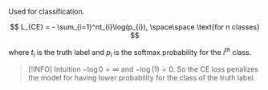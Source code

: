 Used for classification.

$$
L_{CE} = - \sum_{i=1}^nt_{i}\log(p_{i}), \space\space \text{for n classes}
$$

where $t_i$ is the truth label and $p_i$ is the softmax probability for the $i^{th}$ class.


> [!INFO] Intuition
>  $-\log{0} = \infty$ and $-\log(1) = 0$.  So the CE loss penalizes the model for having lower probability for the class of the truth label. 


